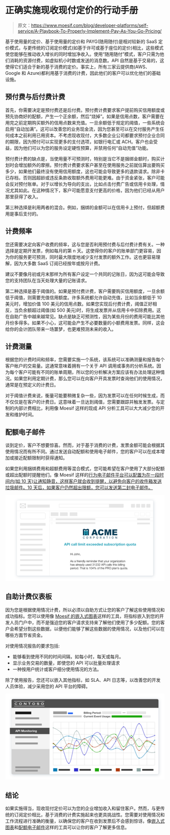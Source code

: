 # 正确实施现收现付定价的行动手册

> 原文：<https://www.moesif.com/blog/developer-platforms/self-service/A-Playbook-To-Properly-Implement-Pay-As-You-Go-Pricing/>

基于使用量的定价、基于使用量的定价和 PAYG(随用随付)是相对较新的 SaaS 定价模式，与更传统的订阅定价模式(如基于许可或基于座位的定价)相比，这些模式使您能够在推动收入增长的同时增加净收入。使用“随用随付”模式，客户只需为他们消耗的资源付费，如虚拟机小时数或发送的消息数。API 自然是基于交易的，这使得它们适合于新的基于消费的定价。事实上，所有三家云提供商(AWS、Google 和 Azure)都利用基于消费的计费，因此他们的客户可以优化他们的基础设施。

## 预付费与后付费计费

首先，你需要决定是预付费还是后付费。预付费计费要求客户提前购买信用额度或预先协商好的配额，产生一个正余额，然后“烧掉”。如果是信用点数，客户需要在用完之前定期购买额外的信用点数来充值。一旦余额低于规定的阈值，一些系统会启用“自动加满”。这可以改善您的业务现金流，因为您甚至可以在交付服务产生任何成本之前利用已用资本。不考虑现收现付，大多数企业公司都要求预付企业合同的期限，因为预付可以实现更多的支付选项，如银行电汇或 ACH。客户也会受益，因为他们可以为您的服务设定硬性预算，并禁用任何“自动充值”功能。

预付费计费的缺点是，当使用量不可预测时，特别是当它不是捆绑金额时，购买计划时会增加额外的摩擦。预付费计费要求客户甚至在使用服务之前就估算出要购买多少，如果他们最终没有使用信用额度，这也可能会导致更多的退款请求。除非卡已存档，否则因超龄或违反条款收取额外费用可能更难。由于资金紧张，客户可能会反对预付账单。对于以增长为导向的支出，比如点击付费广告或信用卡处理，情况尤其如此。在这种情况下，客户可能愿意支付更高的价格，因为他们已经从用户那里获得了收入。

第三种选择是利用两者的混合。例如，捆绑的金额可以在信用卡上预付，但超额费用是事后支付的。

## 计费频率

您还需要决定向客户收费的频率，这与您是否利用预付费与后付费计费有关。一种选择是定期开发票，例如每月的第 n 天。这使得你的客户的账单部门更容易，因为你的服务更可预测，同时最大限度地减少支付发票的额外工作。这也更容易理解，因为大多数 SaaS 订阅已经按年或按月计费。

建议不要像月初或月末那样为所有客户设定一个共同的记账日，因为这可能会导致您的支持团队在当天处理大量的记账请求。

第二种选择是基于阈值的。如果是预付费计费，客户需要购买信用额度，一旦余额低于阈值，则需要充值信用额度。许多系统都允许自动充值，比如当余额低于 10 美元时，增加价值 100 美元的信用点数。如果您实现后付费计费，阈值正好相反，当负余额超过阈值(如 500 美元)时，将生成发票并从信用卡中扣除费用。这在自助广告中越来越常见。缺点是缺乏可预测性，因为某些月份的费用可能比其他月份多得多。如果不小心，这可能会产生不必要数量的小额费用发票。同样，这会给你的会计团队带来一场噩梦，也更难预测未来的收入。

## 计费测量

根据您的计费时间和频率，您需要实施一个系统，该系统可以准确测量和报告每个客户帐户的交易量。这通常意味着拥有一个关于 API 调用或事务的分析系统。因为每个客户可能有不同的账单周期，所以您的分析解决方案应该有办法处理这种情况。如果您利用定期计费，那么您可以在向客户开具发票时查询他们的使用情况，通常是在预定义的计费日。

对于阈值计费来说，衡量可能要稍微复杂一些，因为发票可以在任何时候生成，而不仅仅是在客户的计费日。这意味着一旦达到阈值，您需要跟踪并触发发票。与定制的内部计费相比，利用像 Moesif 这样的现成 API 分析工具可以大大减少您的开发和维护时间。

## 配额电子邮件

谈到定价，客户不想要惊喜。然而，对于基于消费的计费，发票金额可能会根据其使用情况而有所不同。通过发送自动配额和使用电子邮件，您的客户可以在成本增加或接近配额限制时获得通知。

如果您利用捆绑费用和超额费用等混合模式，您可能希望在客户使用了大部分配额或超出配额时提醒他们。像 Moesif 这样的[行为电子邮件平台可以配置为在一段时间内(如 10 天)让通知静音，这样客户就会收到提醒，以避免向客户的收件箱发送垃圾邮件。10 天后，如果客户仍然超出限额，您可以发送第二封电子邮件。](https://www.moesif.com/features/user-behavioral-emails)

![Subscription quota emails](img/e34ce37952c8d0051e65d45a2ba82ba6.png)

## 自助计费仪表板

因为您是根据使用情况计费，所以必须以自助方式让您的客户了解这些使用情况和成功指标。您可以使用像 [Moesif 的嵌入式图表](https://www.moesif.com/features/embedded-api-logs)这样的工具，将指标嵌入到您的开发人员门户中，而不是强迫您的客户请求支持来了解他们使用了多少配额。您的客户会希望分割这些数据，以便他们能够了解这些数据的使用情况，以及他们可以在哪些方面节省资金。

对使用情况报告的要求包括:

*   能够看到使用不同的时间间隔，如每小时，每天或每月。
*   显示业务交易的数量，即使您的 API 可以批量处理请求
*   一种按用户统计或客户细分使用情况的方法。

除了使用报告，您还可以嵌入其他指标，如 SLA、API 日志等，以改善您的开发人员体验，减少采用您的 API 平台的障碍。

![Embedded billing dashboard](img/214e0988caf720f951a9534ea6291070.png)

## 结论

如果实施得当，现收现付定价可以为您的企业增加收入和留住客户。然而，与更传统的订阅定价相比，基于消费的计费实施起来也更具挑战性。您需要对使用情况和工作流程进行准确的衡量，以确保您的客户在收到发票后不会感到惊讶。像[嵌入式图表](https://www.moesif.com/features/embedded-api-logs)和[配额电子邮件](https://www.moesif.com/features/user-behavioral-emails)这样的工具可以让你的客户了解更多信息。